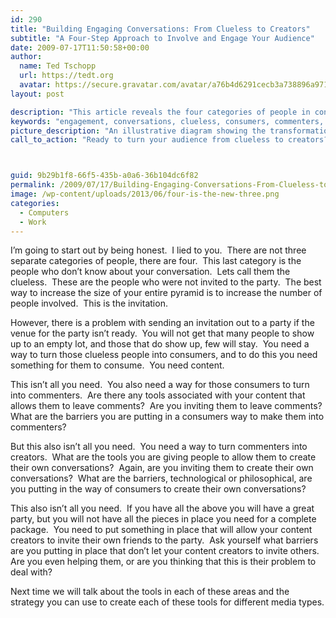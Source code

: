 ```yaml
---
id: 290
title: "Building Engaging Conversations: From Clueless to Creators"
subtitle: "A Four-Step Approach to Involve and Engage Your Audience"
date: 2009-07-17T11:50:58+00:00
author:
  name: Ted Tschopp
  url: https://tedt.org
  avatar: https://secure.gravatar.com/avatar/a76b4d6291cecb3a738896a971bfb903?s=512&d=mp&r=g
layout: post

description: "This article reveals the four categories of people in conversations and explores strategies to transform clueless individuals into engaged consumers, commenters, and creators. By breaking down barriers and using the right tools, readers are guided to build a dynamic environment where content is shared, commented on, and created, fostering a truly engaging community."
keywords: "engagement, conversations, clueless, consumers, commenters, creators, content, tools, barriers, community building, invitation, party analogy"
picture_description: "An illustrative diagram showing the transformation from 'Clueless' to 'Consumers', 'Commenters', and 'Creators'. This visual metaphor represents the journey of individuals through different engagement levels, emphasizing the importance of content, tools, and openness in the conversation process."
call_to_action: "Ready to turn your audience from clueless to creators? Share your thoughts or ask questions in the comments below. Let's build engaging conversations together!"



guid: 9b29b1f8-66f5-435b-a0a6-36b104dc6f82
permalink: /2009/07/17/Building-Engaging-Conversations-From-Clueless-to-Creators/
image: /wp-content/uploads/2013/06/four-is-the-new-three.png
categories:
  - Computers
  - Work
---
```

I’m going to start out by being honest.  I lied to you.  There are not three separate categories of people, there are four.  This last category is the people who don’t know about your conversation.  Lets call them the clueless.  These are the people who were not invited to the party.  The best way to increase the size of your entire pyramid is to increase the number of people involved.  This is the invitation.

However, there is a problem with sending an invitation out to a party if the venue for the party isn’t ready.  You will not get that many people to show up to an empty lot, and those that do show up, few will stay.  You need a way to turn those clueless people into consumers, and to do this you need something for them to consume.  You need content.

This isn’t all you need.  You also need a way for those consumers to turn into commenters.  Are there any tools associated with your content that allows them to leave comments?  Are you inviting them to leave comments?  What are the barriers you are putting in a consumers way to make them into commenters?

But this also isn’t all you need.  You need a way to turn commenters into creators.  What are the tools you are giving people to allow them to create their own conversations?  Again, are you inviting them to create their own conversations?  What are the barriers, technological or philosophical, are you putting in the way of consumers to create their own conversations?

This also isn’t all you need.  If you have all the above you will have a great party, but you will not have all the pieces in place you need for a complete package.  You need to put something in place that will allow your content creators to invite their own friends to the party.  Ask yourself what barriers are you putting in place that don’t let your content creators to invite others.  Are you even helping them, or are you thinking that this is their problem to deal with?

Next time we will talk about the tools in each of these areas and the strategy you can use to create each of these tools for different media types.